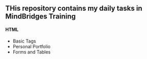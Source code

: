 <h2>THis repository contains my daily tasks in MindBridges Training</h2>
<h4>HTML</h4>
<ul>
  <li>Basic Tags</li>
  <li>Personal Portfolio</li>
  <li>Forms and Tables</li>
</ul>
